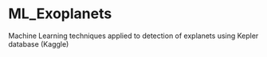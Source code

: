 # ML_Exoplanets
Machine Learning techniques applied to detection of explanets using Kepler database (Kaggle)
